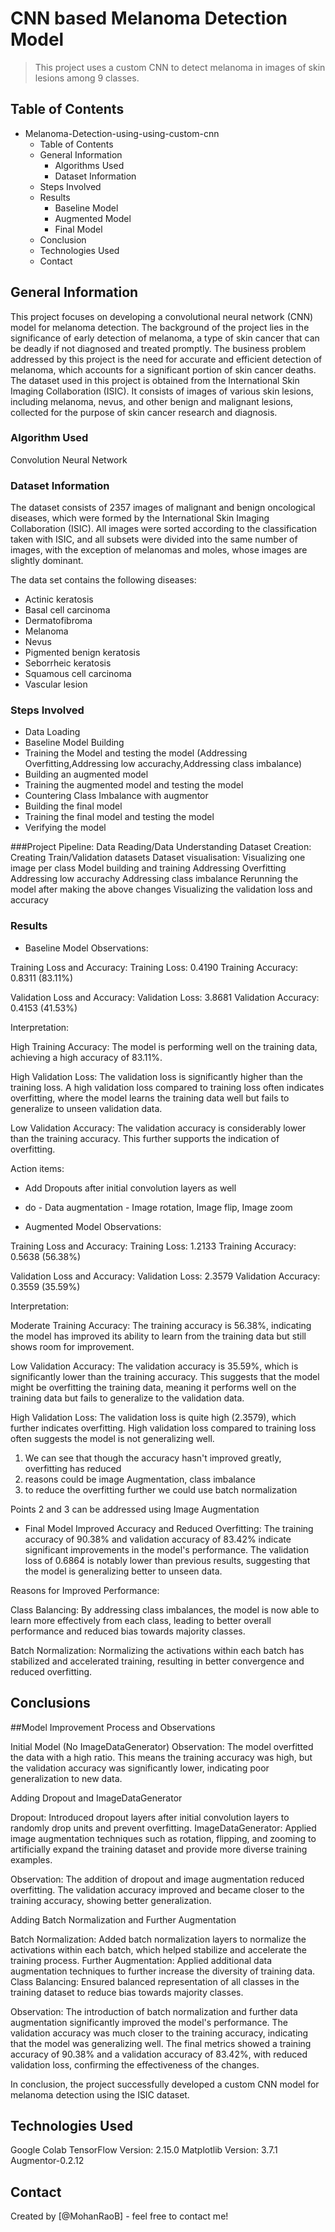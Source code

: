 # CNN based Melanoma Detection Model
> This project uses a custom CNN to detect melanoma in images of skin lesions among 9 classes. 


## Table of Contents
* Melanoma-Detection-using-using-custom-cnn
    * Table of Contents
    * General Information
        * Algorithms Used
        * Dataset Information
    * Steps Involved
    * Results
        * Baseline Model
        * Augmented Model
        * Final Model
    * Conclusion
    * Technologies Used
    * Contact
   

<!-- You can include any other section that is pertinent to your problem -->

## General Information
This project focuses on developing a convolutional neural network (CNN) model for melanoma detection.
The background of the project lies in the significance of early detection of melanoma, a type of skin cancer that can be deadly if not diagnosed and treated promptly.
The business problem addressed by this project is the need for accurate and efficient detection of melanoma, which accounts for a significant portion of skin cancer deaths.
The dataset used in this project is obtained from the International Skin Imaging Collaboration (ISIC). It consists of images of various skin lesions, including melanoma, nevus, and other benign and malignant lesions, collected for the purpose of skin cancer research and diagnosis.

### Algorithm Used
Convolution Neural Network
     
### Dataset Information
The dataset consists of 2357 images of malignant and benign oncological diseases, which were formed by the International Skin Imaging Collaboration (ISIC). All images were sorted according to the classification taken with ISIC, and all subsets were divided into the same number of images, with the exception of melanomas and moles, whose images are slightly dominant.

The data set contains the following diseases:
* Actinic keratosis
* Basal cell carcinoma
* Dermatofibroma
* Melanoma
* Nevus
* Pigmented benign keratosis
* Seborrheic keratosis
* Squamous cell carcinoma
* Vascular lesion


### Steps Involved
* Data Loading
* Baseline Model Building
* Training the Model and testing the model (Addressing Overfitting,Addressing low accurachy,Addressing class imbalance)
* Building an augmented model
* Training the augmented model and testing the model
* Countering Class Imbalance with augmentor
* Building the final model
* Training the final model and testing the model
* Verifying the model

###Project Pipeline:
Data Reading/Data Understanding
Dataset Creation: Creating Train/Validation datasets
Dataset visualisation: Visualizing one image per class
Model building and training
Addressing Overfitting
Addressing low accurachy
Addressing class imbalance
Rerunning the model after making the above changes
Visualizing the validation loss and accuracy

### Results
- Baseline Model
 Observations:

Training Loss and Accuracy:
Training Loss: 0.4190
Training Accuracy: 0.8311 (83.11%)

Validation Loss and Accuracy:
Validation Loss: 3.8681
Validation Accuracy: 0.4153 (41.53%)


Interpretation:

High Training Accuracy:
The model is performing well on the training data, achieving a high accuracy of 83.11%.

High Validation Loss:
The validation loss is significantly higher than the training loss. A high validation loss compared to training loss often indicates overfitting, where the model learns the training data well but fails to generalize to unseen validation data.

Low Validation Accuracy:
The validation accuracy is considerably lower than the training accuracy. This further supports the indication of overfitting.


Action items:
- Add Dropouts after initial convolution layers as well
- do - Data augmentation - Image rotation, Image flip, Image zoom




 
 
 
- Augmented Model
Observations:

Training Loss and Accuracy:
Training Loss: 1.2133
Training Accuracy: 0.5638 (56.38%)

Validation Loss and Accuracy:
Validation Loss: 2.3579
Validation Accuracy: 0.3559 (35.59%)

Interpretation:

Moderate Training Accuracy:
The training accuracy is 56.38%, indicating the model has improved its ability to learn from the training data but still shows room for improvement.

Low Validation Accuracy:
The validation accuracy is 35.59%, which is significantly lower than the training accuracy. This suggests that the model might be overfitting the training data, meaning it performs well on the training data but fails to generalize to the validation data.

High Validation Loss:
The validation loss is quite high (2.3579), which further indicates overfitting. High validation loss compared to training loss often suggests the model is not generalizing well.

1. We can see that though the accuracy hasn't improved greatly, overfitting has reduced
2. reasons could be image Augmentation, class imbalance
3. to reduce the overfitting further we could use batch normalization

Points 2 and 3 can be addressed using Image Augmentation







- Final Model
    Improved Accuracy and Reduced Overfitting:
The training accuracy of 90.38% and validation accuracy of 83.42% indicate significant improvements in the model's performance.
The validation loss of 0.6864 is notably lower than previous results, suggesting that the model is generalizing better to unseen data.

Reasons for Improved Performance:

Class Balancing: By addressing class imbalances, the model is now able to learn more effectively from each class, leading to better overall performance and reduced bias towards majority classes.

Batch Normalization: Normalizing the activations within each batch has stabilized and accelerated training, resulting in better convergence and reduced overfitting.

 

## Conclusions

##Model Improvement Process and Observations

Initial Model (No ImageDataGenerator)
Observation:
The model overfitted the data with a high ratio. This means the training accuracy was high, but the validation accuracy was significantly lower, indicating poor generalization to new data.





Adding Dropout and ImageDataGenerator

Dropout: Introduced dropout layers after initial convolution layers to randomly drop units and prevent overfitting.
ImageDataGenerator: Applied image augmentation techniques such as rotation, flipping, and zooming to artificially expand the training dataset and provide more diverse training examples.

Observation:
The addition of dropout and image augmentation reduced overfitting. The validation accuracy improved and became closer to the training accuracy, showing better generalization.






Adding Batch Normalization and Further Augmentation

Batch Normalization: Added batch normalization layers to normalize the activations within each batch, which helped stabilize and accelerate the training process.
Further Augmentation: Applied additional data augmentation techniques to further increase the diversity of training data.
Class Balancing: Ensured balanced representation of all classes in the training dataset to reduce bias towards majority classes.

Observation:
The introduction of batch normalization and further data augmentation significantly improved the model's performance. The validation accuracy was much closer to the training accuracy, indicating that the model was generalizing well.
The final metrics showed a training accuracy of 90.38% and a validation accuracy of 83.42%, with reduced validation loss, confirming the effectiveness of the changes.


In conclusion, the project successfully developed a custom CNN model for melanoma detection using the ISIC dataset.



## Technologies Used
Google Colab
TensorFlow Version: 2.15.0
Matplotlib Version: 3.7.1
Augmentor-0.2.12


<!-- As the libraries versions keep on changing, it is recommended to mention the version of library used in this project -->

## Contact
Created by [@MohanRaoB] - feel free to contact me!

